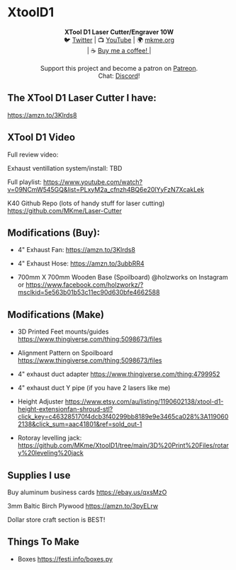 # XtoolD1
<p align="center">
<b>XTool D1 Laser Cutter/Engraver 10W  </b>
<br>🐦 <a href="https://twitter.com/mkmeorg">Twitter</a>
| 📺 <a href="https://www.youtube.com/mkmeorg">YouTube</a>
| 🌍 <a href="http://www.mkme.org">mkme.org</a><br>
| ☕ <a href="https://ko-fi.com/mkmeorg">Buy me a coffee! </a> |<br>
<br>
Support this project and become a patron on <a href="https://www.patreon.com/EricWilliam">Patreon</a>.<br>
Chat: <a href="https://discord.gg/j9S4Fgv">Discord</a></b>!
</p>

## The XTool D1 Laser Cutter I have: 

https://amzn.to/3Klrds8

## XTool D1 Video

Full review video: 

Exhaust ventillation system/install: TBD 

Full playlist: https://www.youtube.com/watch?v=09NCmW545GQ&list=PLxyM2a_cfnzh4BQ6e20lYyFzN7XcakLek

K40 Github Repo (lots of handy stuff for laser cutting) https://github.com/MKme/Laser-Cutter


## Modifications (Buy): 

- 4" Exhaust Fan: https://amzn.to/3Klrds8

- 4" Exhaust Hose: https://amzn.to/3ubbRR4

- 700mm X 700mm Wooden Base (Spoilboard) @holzworks on Instagram or https://www.facebook.com/holzworkz/?msclkid=5e563b01b53c11ec90d630bfe4662588


## Modifications (Make)

- 3D Printed Feet mounts/guides https://www.thingiverse.com/thing:5098673/files

- Alignment Pattern on Spoilboard https://www.thingiverse.com/thing:5098673/files

- 4" exhaust duct adapter https://www.thingiverse.com/thing:4799952

- 4" exhaust duct Y pipe (if you have 2 lasers like me) 

- Height Adjuster https://www.etsy.com/au/listing/1190602138/xtool-d1-height-extensionfan-shroud-stl?click_key=c463285170f4dcb3f40299bb8189e9e3465ca028%3A1190602138&click_sum=aac41801&ref=sold_out-1

- Rotoray levelling jack: https://github.com/MKme/XtoolD1/tree/main/3D%20Print%20Files/rotary%20leveling%20jack

## Supplies I use

Buy aluminum business cards https://ebay.us/qxsMzO

3mm Baltic Birch Plywood https://amzn.to/3pyELrw

Dollar store craft section is BEST!


## Things To Make

- Boxes https://festi.info/boxes.py
